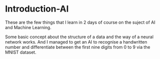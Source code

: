 # Introduction-AI

These are the few things that I learn in 2 days of course on the suject of AI and Machine Learning.

Some basic concept about the structure of a data and the way of a neural network works.
And I managed to get an AI to recognise a handwritten number and differentiate between the first nine digits from 0 to 9 via the MNIST dataset.
